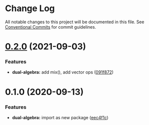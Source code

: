 # Change Log

All notable changes to this project will be documented in this file.
See [Conventional Commits](https://conventionalcommits.org) for commit guidelines.

# [0.2.0](https://github.com/thi-ng/umbrella/compare/@thi.ng/dual-algebra@0.1.18...@thi.ng/dual-algebra@0.2.0) (2021-09-03)


### Features

* **dual-algebra:** add mix(), add vector ops ([091f872](https://github.com/thi-ng/umbrella/commit/091f872e12dd6ba404a22be8b33bfa97ff345557))





# 0.1.0 (2020-09-13)


### Features

* **dual-algebra:** import as new package ([eec4f1c](https://github.com/thi-ng/umbrella/commit/eec4f1c588b194711477e5b992206840657d140f))
